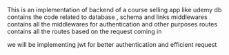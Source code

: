 This is an implementation of backend of a course selling app like udemy
db contains the code related to database , schema and links
middlewares contains all the middlewares for authentication and other purposes
routes contains all the routes based on the request coming in

we will be implementing jwt for better authentication and efficient request 
